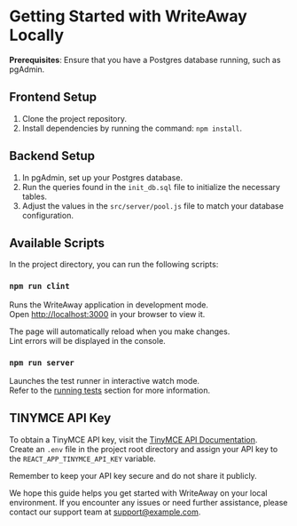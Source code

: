 # Getting Started with WriteAway Locally

**Prerequisites**: Ensure that you have a Postgres database running, such as pgAdmin.

## Frontend Setup

1. Clone the project repository.
2. Install dependencies by running the command: `npm install`.

## Backend Setup

1. In pgAdmin, set up your Postgres database.
2. Run the queries found in the `init_db.sql` file to initialize the necessary tables.
3. Adjust the values in the `src/server/pool.js` file to match your database configuration.

## Available Scripts

In the project directory, you can run the following scripts:

### `npm run clint`

Runs the WriteAway application in development mode.\
Open [http://localhost:3000](http://localhost:3000) in your browser to view it.

The page will automatically reload when you make changes.\
Lint errors will be displayed in the console.

### `npm run server`

Launches the test runner in interactive watch mode.\
Refer to the [running tests](https://facebook.github.io/create-react-app/docs/running-tests) section for more information.

## TINYMCE API Key

To obtain a TinyMCE API key, visit the [TinyMCE API Documentation](https://www.tiny.cloud/docs/api/tinymce/).\
Create an `.env` file in the project root directory and assign your API key to the `REACT_APP_TINYMCE_API_KEY` variable.

Remember to keep your API key secure and do not share it publicly.

We hope this guide helps you get started with WriteAway on your local environment. If you encounter any issues or need further assistance, please contact our support team at [support@example.com](mailto:support@example.com).
